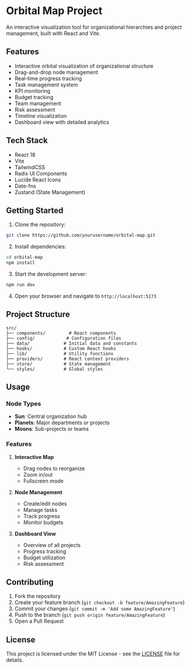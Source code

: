 # Orbital Map Project

An interactive visualization tool for organizational hierarchies and project management, built with React and Vite.

## Features

- Interactive orbital visualization of organizational structure
- Drag-and-drop node management
- Real-time progress tracking
- Task management system
- KPI monitoring
- Budget tracking
- Team management
- Risk assessment
- Timeline visualization
- Dashboard view with detailed analytics

## Tech Stack

- React 18
- Vite
- TailwindCSS
- Radix UI Components
- Lucide React Icons
- Date-fns
- Zustand (State Management)

## Getting Started

1. Clone the repository:
```bash
git clone https://github.com/yourusername/orbital-map.git
```

2. Install dependencies:
```bash
cd orbital-map
npm install
```

3. Start the development server:
```bash
npm run dev
```

4. Open your browser and navigate to `http://localhost:5173`

## Project Structure

```
src/
├── components/         # React components
├── config/            # Configuration files
├── data/             # Initial data and constants
├── hooks/            # Custom React hooks
├── lib/              # Utility functions
├── providers/        # React context providers
├── store/            # State management
└── styles/           # Global styles
```

## Usage

### Node Types

- **Sun**: Central organization hub
- **Planets**: Major departments or projects
- **Moons**: Sub-projects or teams

### Features

1. **Interactive Map**
   - Drag nodes to reorganize
   - Zoom in/out
   - Fullscreen mode

2. **Node Management**
   - Create/edit nodes
   - Manage tasks
   - Track progress
   - Monitor budgets

3. **Dashboard View**
   - Overview of all projects
   - Progress tracking
   - Budget utilization
   - Risk assessment

## Contributing

1. Fork the repository
2. Create your feature branch (`git checkout -b feature/AmazingFeature`)
3. Commit your changes (`git commit -m 'Add some AmazingFeature'`)
4. Push to the branch (`git push origin feature/AmazingFeature`)
5. Open a Pull Request

## License

This project is licensed under the MIT License - see the [LICENSE](LICENSE) file for details.